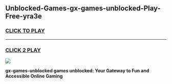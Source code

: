
## Unblocked-Games-gx-games-unblocked-Play-Free-yra3e
<h3>
<a href="https://premium76.site?title=gx-games-unblocked&ref=23A">CLICK TO PLAY</a></h3>
<hr>

<h3>
<a href="https://premium76.site?title=gx-games-unblocked&ref=23A">CLICK 2 PLAY</a>
  
</h3>

<a href="https://premium76.site?title=gx-games-unblocked&ref=23A"><img src="https://clearcache.store/games.png"></a>


**gx-games-unblocked games unblocked: Your Gateway to Fun and Accessible Online Gaming**

